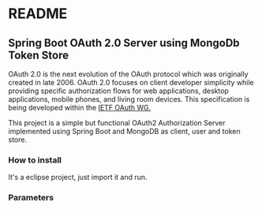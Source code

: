 # README

## Spring Boot OAuth 2.0 Server using MongoDb Token Store

OAuth 2.0 is the next evolution of the OAuth protocol which was originally created in late 2006. OAuth 2.0 focuses on client developer simplicity while providing specific authorization flows for web applications, desktop applications, mobile phones, and living room devices. This specification is being developed within the [IETF OAuth WG.](https://www.ietf.org/mailman/listinfo/oauth)

This project is a simple but functional OAuth2 Authorization Server implemented using Spring Boot and MongoDB as client, user and token store. 

### How to install
It's a eclipse project, just import it and run.

### Parameters



